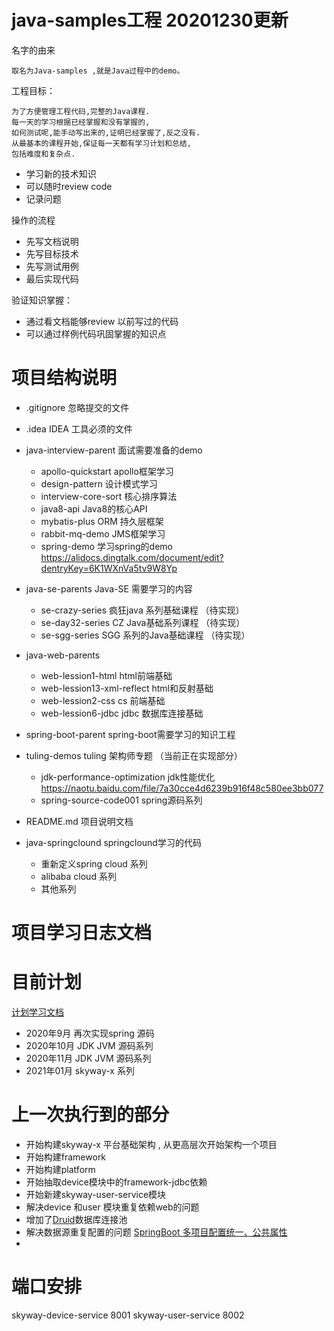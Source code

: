# java-samples工程 20201230更新
名字的由来

    取名为Java-samples ,就是Java过程中的demo。   
工程目标：

    为了方便管理工程代码,完整的Java课程.
    每一天的学习根据已经掌握和没有掌握的,
    如何测试呢,能手动写出来的,证明已经掌握了,反之没有.
    从最基本的课程开始,保证每一天都有学习计划和总结,
    包括难度和复杂点.
    
 - 学习新的技术知识
 - 可以随时review code
 - 记录问题 
    
操作的流程
- 先写文档说明
- 先写目标技术
- 先写测试用例
- 最后实现代码

验证知识掌握：

- 通过看文档能够review 以前写过的代码
- 可以通过样例代码巩固掌握的知识点 

# 项目结构说明



- .gitignore 忽略提交的文件
- .idea   IDEA 工具必须的文件
- java-interview-parent  面试需要准备的demo
  - apollo-quickstart apollo框架学习
  - design-pattern    设计模式学习
  - interview-core-sort  核心排序算法
  - java8-api             Java8的核心API 
  - mybatis-plus          ORM 持久层框架  
  - rabbit-mq-demo        JMS框架学习 
  - spring-demo   学习spring的demo  https://alidocs.dingtalk.com/document/edit?dentryKey=6K1WXnVa5tv9W8Yp
- java-se-parents        Java-SE 需要学习的内容
  - se-crazy-series  疯狂java 系列基础课程   （待实现）
  - se-day32-series  CZ Java基础系列课程 （待实现）
  - se-sgg-series    SGG 系列的Java基础课程  （待实现）
- java-web-parents
  - web-lession1-html   html前端基础
  - web-lession13-xml-reflect html和反射基础
  - web-lession2-css    cs 前端基础
  - web-lession6-jdbc   jdbc 数据库连接基础
- spring-boot-parent     spring-boot需要学习的知识工程
- tuling-demos     tuling 架构师专题  （当前正在实现部分）
    - jdk-performance-optimization jdk性能优化 https://naotu.baidu.com/file/7a30cce4d6239b916f48c580ee3bb077
    - spring-source-code001  spring源码系列 
- README.md              项目说明文档

- java-springclound  springclound学习的代码
    - 重新定义spring cloud 系列
    - alibaba cloud 系列
    - 其他系列
    
# 项目学习日志文档

# 目前计划
  
[计划学习文档](https://alidocs.dingtalk.com/document/edit?dentryKey=RljJl244YsP2wyWd)

- 2020年9月 再次实现spring 源码
- 2020年10月 JDK JVM 源码系列
- 2020年11月 JDK JVM 源码系列
- 2021年01月 skyway-x 系列

# 上一次执行到的部分

- 开始构建skyway-x 平台基础架构  , 从更高层次开始架构一个项目
- 开始构建framework
- 开始构建platform
- 开始抽取device模块中的framework-jdbc依赖
- 开始新建skyway-user-service模块
- 解决device 和user 模块重复依赖web的问题
- 增加了[Druid](https://www.cnblogs.com/babycomeon/p/11582303.html)数据库连接池 
- 解决数据源重复配置的问题 [SpringBoot 多项目配置统一、公共属性
](https://markix.blog.csdn.net/article/details/102577380)
- 

# 端口安排
skyway-device-service  8001
skyway-user-service    8002